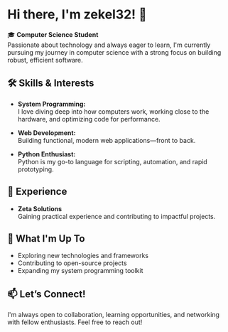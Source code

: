 # Hi there, I'm zekel32! 👋

🎓 **Computer Science Student**  
Passionate about technology and always eager to learn, I'm currently pursuing my journey in computer science with a strong focus on building robust, efficient software.

## 🛠️ Skills & Interests

- **System Programming:**  
  I love diving deep into how computers work, working close to the hardware, and optimizing code for performance.

- **Web Development:**  
  Building functional, modern web applications—front to back.

- **Python Enthusiast:**  
  Python is my go-to language for scripting, automation, and rapid prototyping.

## 💼 Experience

- **Zeta Solutions**  
  Gaining practical experience and contributing to impactful projects.

## 🚀 What I'm Up To

- Exploring new technologies and frameworks
- Contributing to open-source projects
- Expanding my system programming toolkit

## 📫 Let’s Connect!

I'm always open to collaboration, learning opportunities, and networking with fellow enthusiasts. Feel free to reach out!
